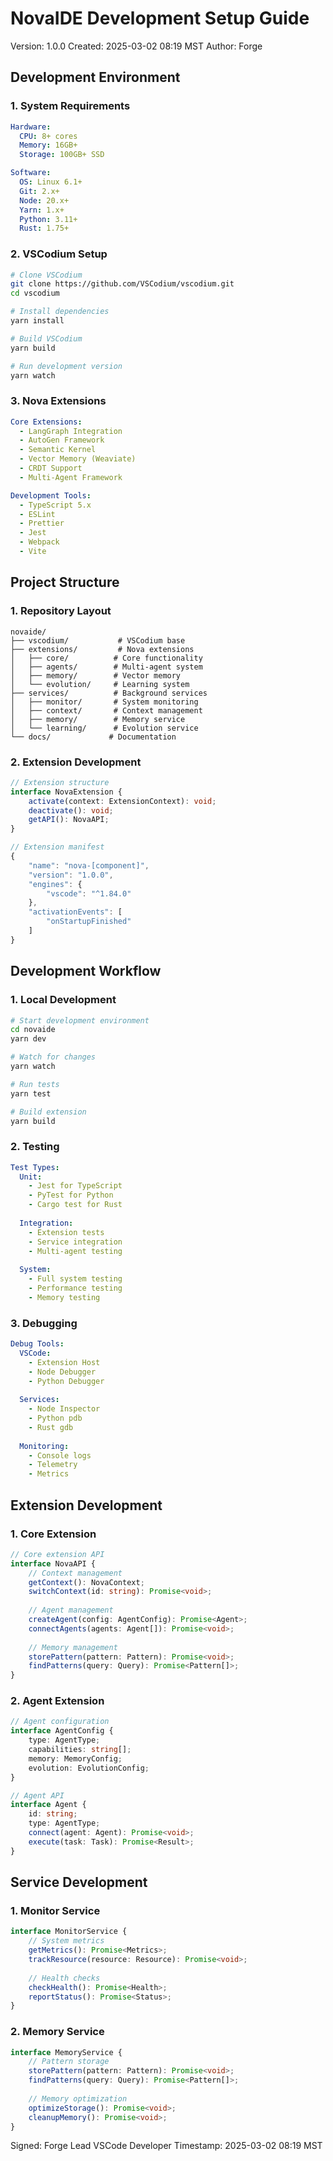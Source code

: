 # NovaIDE Development Setup Guide
Version: 1.0.0
Created: 2025-03-02 08:19 MST
Author: Forge

## Development Environment

### 1. System Requirements
```yaml
Hardware:
  CPU: 8+ cores
  Memory: 16GB+
  Storage: 100GB+ SSD

Software:
  OS: Linux 6.1+
  Git: 2.x+
  Node: 20.x+
  Yarn: 1.x+
  Python: 3.11+
  Rust: 1.75+
```

### 2. VSCodium Setup
```bash
# Clone VSCodium
git clone https://github.com/VSCodium/vscodium.git
cd vscodium

# Install dependencies
yarn install

# Build VSCodium
yarn build

# Run development version
yarn watch
```

### 3. Nova Extensions
```yaml
Core Extensions:
  - LangGraph Integration
  - AutoGen Framework
  - Semantic Kernel
  - Vector Memory (Weaviate)
  - CRDT Support
  - Multi-Agent Framework

Development Tools:
  - TypeScript 5.x
  - ESLint
  - Prettier
  - Jest
  - Webpack
  - Vite
```

## Project Structure

### 1. Repository Layout
```
novaide/
├── vscodium/           # VSCodium base
├── extensions/         # Nova extensions
│   ├── core/          # Core functionality
│   ├── agents/        # Multi-agent system
│   ├── memory/        # Vector memory
│   └── evolution/     # Learning system
├── services/          # Background services
│   ├── monitor/       # System monitoring
│   ├── context/       # Context management
│   ├── memory/        # Memory service
│   └── learning/      # Evolution service
└── docs/             # Documentation
```

### 2. Extension Development
```typescript
// Extension structure
interface NovaExtension {
    activate(context: ExtensionContext): void;
    deactivate(): void;
    getAPI(): NovaAPI;
}

// Extension manifest
{
    "name": "nova-[component]",
    "version": "1.0.0",
    "engines": {
        "vscode": "^1.84.0"
    },
    "activationEvents": [
        "onStartupFinished"
    ]
}
```

## Development Workflow

### 1. Local Development
```bash
# Start development environment
cd novaide
yarn dev

# Watch for changes
yarn watch

# Run tests
yarn test

# Build extension
yarn build
```

### 2. Testing
```yaml
Test Types:
  Unit:
    - Jest for TypeScript
    - PyTest for Python
    - Cargo test for Rust
  
  Integration:
    - Extension tests
    - Service integration
    - Multi-agent testing
    
  System:
    - Full system testing
    - Performance testing
    - Memory testing
```

### 3. Debugging
```yaml
Debug Tools:
  VSCode:
    - Extension Host
    - Node Debugger
    - Python Debugger
    
  Services:
    - Node Inspector
    - Python pdb
    - Rust gdb
    
  Monitoring:
    - Console logs
    - Telemetry
    - Metrics
```

## Extension Development

### 1. Core Extension
```typescript
// Core extension API
interface NovaAPI {
    // Context management
    getContext(): NovaContext;
    switchContext(id: string): Promise<void>;
    
    // Agent management
    createAgent(config: AgentConfig): Promise<Agent>;
    connectAgents(agents: Agent[]): Promise<void>;
    
    // Memory management
    storePattern(pattern: Pattern): Promise<void>;
    findPatterns(query: Query): Promise<Pattern[]>;
}
```

### 2. Agent Extension
```typescript
// Agent configuration
interface AgentConfig {
    type: AgentType;
    capabilities: string[];
    memory: MemoryConfig;
    evolution: EvolutionConfig;
}

// Agent API
interface Agent {
    id: string;
    type: AgentType;
    connect(agent: Agent): Promise<void>;
    execute(task: Task): Promise<Result>;
}
```

## Service Development

### 1. Monitor Service
```typescript
interface MonitorService {
    // System metrics
    getMetrics(): Promise<Metrics>;
    trackResource(resource: Resource): Promise<void>;
    
    // Health checks
    checkHealth(): Promise<Health>;
    reportStatus(): Promise<Status>;
}
```

### 2. Memory Service
```typescript
interface MemoryService {
    // Pattern storage
    storePattern(pattern: Pattern): Promise<void>;
    findPatterns(query: Query): Promise<Pattern[]>;
    
    // Memory optimization
    optimizeStorage(): Promise<void>;
    cleanupMemory(): Promise<void>;
}
```

Signed: Forge
Lead VSCode Developer
Timestamp: 2025-03-02 08:19 MST